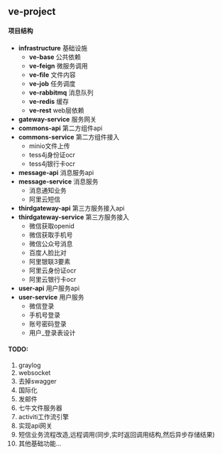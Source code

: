 ## ve-project

#### 项目结构

* **infrastructure** 基础设施
    * **ve-base** 公共依赖
    * **ve-feign** 微服务调用
    * **ve-file** 文件内容
    * **ve-job** 任务调度
    * **ve-rabbitmq** 消息队列
    * **ve-redis** 缓存
    * **ve-rest** web层依赖
* **gateway-service** 服务网关
* **commons-api** 第二方组件api
* **commons-service** 第二方组件接入
  * minio文件上传
  * tess4j身份证ocr
  * tess4j银行卡ocr
* **message-api** 消息服务api
* **message-service** 消息服务
  * 消息通知业务
  * 阿里云短信
* **thirdgateway-api** 第三方服务接入api
* **thirdgateway-service** 第三方服务接入
  * 微信获取openid
  * 微信获取手机号
  * 微信公众号消息
  * 百度人脸比对
  * 阿里银联3要素
  * 阿里云身份证ocr
  * 阿里云银行卡ocr
* **user-api** 用户服务api
* **user-service** 用户服务
  * 微信登录
  * 手机号登录
  * 账号密码登录
  * 用户_登录表设计

#### TODO:

1. graylog
1. websocket
1. 去掉swagger
1. 国际化
1. 发邮件
1. 七牛文件服务器
1. activiti工作流引擎
1. 实现api网关
1. 短信业务流程改造,远程调用(同步,实时返回调用结构,然后异步存储结果)
1. 其他基础功能...

